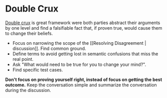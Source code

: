 # Double Crux

[Double crux](https://www.lesswrong.com/posts/exa5kmvopeRyfJgCy/double-crux-a-strategy-for-resolving-disagreement) is great framework were both parties abstract their arguments by one level and find a falsifiable fact that, if proven true, would cause them to change their beliefs.

- Focus on narrowing the scope of the [[Resolving Disagreement | discussion]]. Find common ground.
- Define terms to avoid getting lost in semantic confusions that miss the real point.
- Ask "What would need to be true for you to change your mind?".
- Find specific test cases.

**Don't focus on proving yourself right, instead of focus on getting the best outcome.** Keep the conversation simple and summarize the conversation during the discussion.